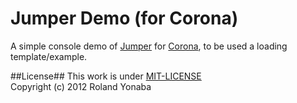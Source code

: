 Jumper Demo (for Corona)
===========================

A simple console demo of [Jumper](https://github.com/Yonaba/Jumper) for [Corona](http://www.coronalabs.com), to be used a loading template/example.

##License##
This work is under [MIT-LICENSE](http://www.opensource.org/licenses/mit-license.php)<br/>
Copyright (c) 2012 Roland Yonaba<br/>